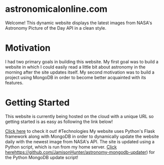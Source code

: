 # astronomicalonline.com
Welcome! This dynamic website displays the latest images from NASA's Astronomy Picture of the Day API in a clean style. 
# Motivation
I had two primary goals in building this website. My first goal was to build a website in which I could easily read a little bit about astronomy in the morning after the site updates itself. My second motivation was to build a project using MongoDB in order to become better acquainted with its features.
# Getting Started
This website is currently being hosted on the cloud with a unique URL so getting started is as easy as following the link below!

[Click here](https://www.astronomicalonline.com/) to check it out!
#Technologies
My website uses Python's Flask framework along with MongoDB in order to dynamically update the website daily with the newest image from NASA's API. The site is updated using a Python script, which is run from my home server. 
[Click here](https://github.com/JamisonHunter/astronomy-mongodb-updater)https://github.com/JamisonHunter/astronomy-mongodb-updater) for the Python MongoDB update script!
